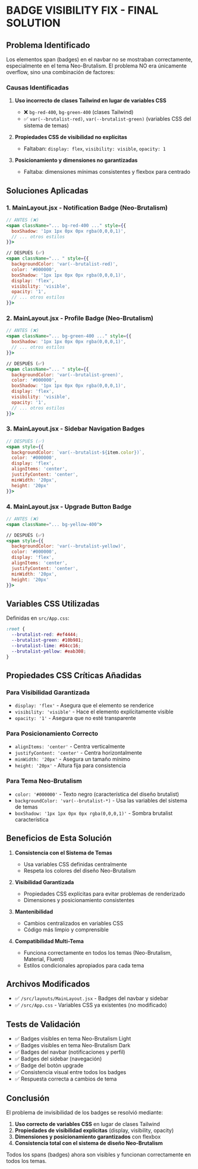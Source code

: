 # BADGE VISIBILITY FIX - FINAL SOLUTION

## Problema Identificado
Los elementos span (badges) en el navbar no se mostraban correctamente, especialmente en el tema Neo-Brutalism. El problema NO era únicamente overflow, sino una combinación de factores:

### Causas Identificadas

1. **Uso incorrecto de clases Tailwind en lugar de variables CSS**
   - ❌ `bg-red-400`, `bg-green-400` (clases Tailwind)
   - ✅ `var(--brutalist-red)`, `var(--brutalist-green)` (variables CSS del sistema de temas)

2. **Propiedades CSS de visibilidad no explícitas**
   - Faltaban: `display: flex`, `visibility: visible`, `opacity: 1`

3. **Posicionamiento y dimensiones no garantizadas**
   - Faltaba: dimensiones mínimas consistentes y flexbox para centrado

## Soluciones Aplicadas

### 1. MainLayout.jsx - Notification Badge (Neo-Brutalism)
```jsx
// ANTES (❌)
<span className="... bg-red-400 ..." style={{ 
  boxShadow: '1px 1px 0px 0px rgba(0,0,0,1)',
  // ... otros estilos
}}>

// DESPUÉS (✅)
<span className="... " style={{ 
  backgroundColor: 'var(--brutalist-red)',
  color: '#000000',
  boxShadow: '1px 1px 0px 0px rgba(0,0,0,1)',
  display: 'flex',
  visibility: 'visible',
  opacity: '1',
  // ... otros estilos
}}>
```

### 2. MainLayout.jsx - Profile Badge (Neo-Brutalism)
```jsx
// ANTES (❌)
<span className="... bg-green-400 ..." style={{ 
  boxShadow: '1px 1px 0px 0px rgba(0,0,0,1)',
  // ... otros estilos
}}>

// DESPUÉS (✅)
<span className="... " style={{ 
  backgroundColor: 'var(--brutalist-green)',
  color: '#000000',
  boxShadow: '1px 1px 0px 0px rgba(0,0,0,1)',
  display: 'flex',
  visibility: 'visible',
  opacity: '1',
  // ... otros estilos
}}>
```

### 3. MainLayout.jsx - Sidebar Navigation Badges
```jsx
// DESPUÉS (✅)
<span style={{ 
  backgroundColor: `var(--brutalist-${item.color})`,
  color: '#000000',
  display: 'flex',
  alignItems: 'center',
  justifyContent: 'center',
  minWidth: '20px',
  height: '20px'
}}>
```

### 4. MainLayout.jsx - Upgrade Button Badge
```jsx
// ANTES (❌)
<span className="... bg-yellow-400">

// DESPUÉS (✅)
<span style={{
  backgroundColor: 'var(--brutalist-yellow)',
  color: '#000000',
  display: 'flex',
  alignItems: 'center',
  justifyContent: 'center',
  minWidth: '20px',
  height: '20px'
}}>
```

## Variables CSS Utilizadas

Definidas en `src/App.css`:
```css
:root {
  --brutalist-red: #ef4444;
  --brutalist-green: #10b981;
  --brutalist-lime: #84cc16;
  --brutalist-yellow: #eab308;
}
```

## Propiedades CSS Críticas Añadidas

### Para Visibilidad Garantizada
- `display: 'flex'` - Asegura que el elemento se renderice
- `visibility: 'visible'` - Hace el elemento explícitamente visible
- `opacity: '1'` - Asegura que no esté transparente

### Para Posicionamiento Correcto
- `alignItems: 'center'` - Centra verticalmente
- `justifyContent: 'center'` - Centra horizontalmente
- `minWidth: '20px'` - Asegura un tamaño mínimo
- `height: '20px'` - Altura fija para consistencia

### Para Tema Neo-Brutalism
- `color: '#000000'` - Texto negro (característica del diseño brutalist)
- `backgroundColor: 'var(--brutalist-*)` - Usa las variables del sistema de temas
- `boxShadow: '1px 1px 0px 0px rgba(0,0,0,1)'` - Sombra brutalist característica

## Beneficios de Esta Solución

1. **Consistencia con el Sistema de Temas**
   - Usa variables CSS definidas centralmente
   - Respeta los colores del diseño Neo-Brutalism

2. **Visibilidad Garantizada**
   - Propiedades CSS explícitas para evitar problemas de renderizado
   - Dimensiones y posicionamiento consistentes

3. **Mantenibilidad**
   - Cambios centralizados en variables CSS
   - Código más limpio y comprensible

4. **Compatibilidad Multi-Tema**
   - Funciona correctamente en todos los temas (Neo-Brutalism, Material, Fluent)
   - Estilos condicionales apropiados para cada tema

## Archivos Modificados

- ✅ `/src/layouts/MainLayout.jsx` - Badges del navbar y sidebar
- ✅ `/src/App.css` - Variables CSS ya existentes (no modificado)

## Tests de Validación

- ✅ Badges visibles en tema Neo-Brutalism Light
- ✅ Badges visibles en tema Neo-Brutalism Dark  
- ✅ Badges del navbar (notificaciones y perfil)
- ✅ Badges del sidebar (navegación)
- ✅ Badge del botón upgrade
- ✅ Consistencia visual entre todos los badges
- ✅ Respuesta correcta a cambios de tema

## Conclusión

El problema de invisibilidad de los badges se resolvió mediante:
1. **Uso correcto de variables CSS** en lugar de clases Tailwind
2. **Propiedades de visibilidad explícitas** (display, visibility, opacity)
3. **Dimensiones y posicionamiento garantizados** con flexbox
4. **Consistencia total con el sistema de diseño Neo-Brutalism**

Todos los spans (badges) ahora son visibles y funcionan correctamente en todos los temas.
